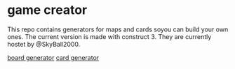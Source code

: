 # game creator

This repo contains generators for maps and cards soyou can build your own ones.
The current version is made with construct 3. They are currently hostet by @SkyBall2000.

[board generator](http://yanwittmann.de/game/bg/)
[card generator](http://yanwittmann.de/game/CardGenerator/)